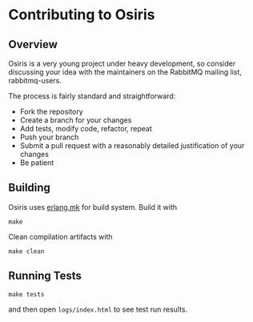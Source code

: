 # Contributing to Osiris

## Overview

Osiris is a very young project under heavy development, so consider discussing your idea with
the maintainers on the RabbitMQ mailing list, rabbitmq-users.

The process is fairly standard and straightforward:

 * Fork the repository
 * Create a branch for your changes
 * Add tests, modify code, refactor, repeat
 * Push your branch
 * Submit a pull request with a reasonably detailed justification of your changes
 * Be patient


## Building

Osiris uses [erlang.mk](https://erlang.mk/) for build system. Build it with

``` shell
make
```

Clean compilation artifacts with

``` shell
make clean
```

## Running Tests

```
make tests
```

and then open `logs/index.html` to see test run results.

